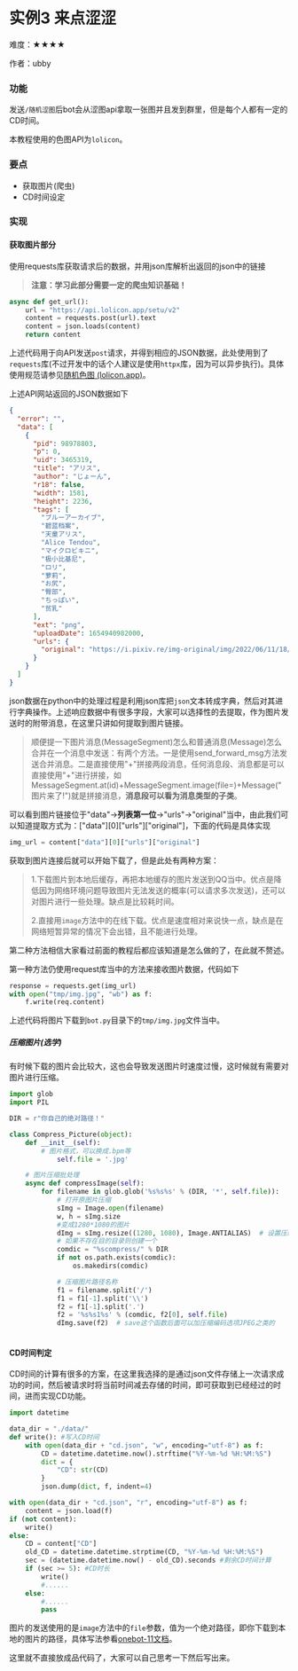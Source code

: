 # 实例3 来点涩涩

难度：★★★★

作者：ubby

### 功能

发送`/随机涩图`后bot会从涩图api拿取一张图并且发到群里，但是每个人都有一定的CD时间。

本教程使用的色图API为`lolicon`。

### 要点

- 获取图片(爬虫)
- CD时间设定

### 实现

#### 获取图片部分

使用requests库获取请求后的数据，并用json库解析出返回的json中的链接

> **注意：学习此部分需要一定的爬虫知识基础！**

```python
async def get_url():
    url = "https://api.lolicon.app/setu/v2"
    content = requests.post(url).text
    content = json.loads(content)
    return content
```
上述代码用于向API发送`post`请求，并得到相应的JSON数据，此处使用到了`requests`库(不过开发中的话个人建议是使用`httpx`库，因为可以异步执行)。具体使用规范请参见[随机色图 (lolicon.app)](https://api.lolicon.app/#/setu)。

上述API网站返回的JSON数据如下

```json
{
  "error": "",
  "data": [
    {
      "pid": 98978803,
      "p": 0,
      "uid": 3465319,
      "title": "アリス",
      "author": "じょーん",
      "r18": false,
      "width": 1581,
      "height": 2236,
      "tags": [
        "ブルーアーカイブ",
        "碧蓝档案",
        "天童アリス",
        "Alice Tendou",
        "マイクロビキニ",
        "极小比基尼",
        "ロリ",
        "萝莉",
        "お尻",
        "臀部",
        "ちっぱい",
        "贫乳"
      ],
      "ext": "png",
      "uploadDate": 1654940982000,
      "urls": {
        "original": "https://i.pixiv.re/img-original/img/2022/06/11/18/49/42/98978803_p0.png"
      }
    }
  ]
}
```

json数据在python中的处理过程是利用json库把`json`文本转成字典，然后对其进行字典操作。上述响应数据中有很多字段，大家可以选择性的去提取，作为图片发送时的附带消息，在这里只讲如何提取到图片链接。

> 顺便提一下图片消息(MessageSegment)怎么和普通消息(Message)怎么合并在一个消息中发送：有两个方法。一是使用send_forward_msg方法发送合并消息。二是直接使用"+"拼接两段消息，任何消息段、消息都是可以直接使用"+"进行拼接，如MessageSegment.at(id)+MessageSegment.image(file=)+Message("图片来了!")就是拼接消息，**消息段可以看为消息类型的子类**。

可以看到图片链接位于"data"->**列表第一位**->"urls"->"original"当中，由此我们可以知道提取方式为：\["data"]\[0]\["urls"]["original"]，下面的代码是具体实现

```python
img_url = content["data"][0]["urls"]["original"]
```

获取到图片连接后就可以开始下载了，但是此处有两种方案：

> 1.下载图片到本地后缓存，再把本地缓存的图片发送到QQ当中。优点是降低因为网络环境问题导致图片无法发送的概率(可以请求多次发送)，还可以对图片进行一些处理。缺点是比较耗时间。
>
> 2.直接用`image`方法中的在线下载。优点是速度相对来说快一点，缺点是在网络短暂异常的情况下会出错，且不能进行处理。

第二种方法相信大家看过前面的教程后都应该知道是怎么做的了，在此就不赘述。

第一种方法仍使用request库当中的方法来接收图片数据，代码如下

```python
response = requests.get(img_url)
with open("tmp/img.jpg", "wb") as f:
    f.write(req.content)
```

上述代码将图片下载到`bot.py`目录下的`tmp/img.jpg`文件当中。

##### *压缩图片(选学)*

有时候下载的图片会比较大，这也会导致发送图片时速度过慢，这时候就有需要对图片进行压缩。

```python
import glob
import PIL

DIR = r"你自己的绝对路径！"

class Compress_Picture(object):
    def __init__(self):
        # 图片格式，可以换成.bpm等
            self.file = '.jpg'

    # 图片压缩批处理
    async def compressImage(self):
        for filename in glob.glob('%s%s%s' % (DIR, '*', self.file)):
            # 打开原图片压缩
            sImg = Image.open(filename)
            w, h = sImg.size
            #变成1280*1080的图片
            dImg = sImg.resize((1280, 1080), Image.ANTIALIAS)  # 设置压缩尺寸和选项，注意尺寸要用括号
            # 如果不存在目的目录则创建一个
            comdic = "%scompress/" % DIR
            if not os.path.exists(comdic):
                os.makedirs(comdic)

            # 压缩图片路径名称
            f1 = filename.split('/')
            f1 = f1[-1].split('\\')
            f2 = f1[-1].split('.')
            f2 = '%s%s1%s' % (comdic, f2[0], self.file)
            dImg.save(f2)  # save这个函数后面可以加压缩编码选项JPEG之类的
            
```

#### CD时间判定

CD时间的计算有很多的方案，在这里我选择的是通过json文件存储上一次请求成功的时间，然后被请求时将当前时间减去存储的时间，即可获取到已经经过的时间，进而实现CD功能。

```python
import datetime

data_dir = "./data/"
def write(): #写入CD时间
    with open(data_dir + "cd.json", "w", encoding="utf-8") as f:
        CD = datetime.datetime.now().strftime("%Y-%m-%d %H:%M:%S")
        dict = {
            "CD": str(CD)
        }
        json.dump(dict, f, indent=4)

with open(data_dir + "cd.json", "r", encoding="utf-8") as f:
    content = json.load(f)
if (not content):
    write()
else:
    CD = content["CD"]
    old_CD = datetime.datetime.strptime(CD, "%Y-%m-%d %H:%M:%S")
    sec = (datetime.datetime.now() - old_CD).seconds #剩余CD时间计算
    if (sec >= 5): #CD时长
        write()
        #......
    else:
        #......
        pass
```

图片的发送使用的是`image`方法中的`file`参数，值为一个绝对路径，即你下载到本地的图片的路径，具体写法参看[onebot-11文档](https://github.com/botuniverse/onebot-11/blob/master/message/segment.md#图片)。

这里就不直接放成品代码了，大家可以自己思考一下然后写出来。
